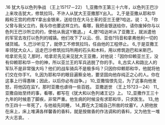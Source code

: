 .16 
犹大与以色列争战 
（王上15?17－22） 
1_亚撒作王第三十六年，以色列王巴沙上来攻击犹大，修筑拉玛，不许人从犹大王亚撒那Y出入。 2_于是亚撒从耶和华殿和王宫的府库Y拿出金银来，送给住在大马士革的亚兰王便?哈达，说： 3_「你父曾与我父立约，我与你也要这样立约。看哪，我把金银送给你，请你废掉你与以色列王巴沙所立的约，使他从我这Y撤退。」 4_便?哈达听从了亚撒王，就派遣他的军官去攻打以色列的城镇。他们攻下了以云、但、亚伯?玛音和拿弗他利一切的储货城。 5_巴沙听见了，就停工不修筑拉玛，任由他的工程停止。 6_于是亚撒王率领犹大众人，运走巴沙修筑拉玛所用的石头和木料，用以修筑迦巴和米斯巴。 
哈拿尼先见 
7_那时，哈拿尼先见来见犹大王亚撒，对他说：「因你仰赖亚兰王，没有仰赖耶和华－你的神，所以亚兰王的军兵逃脱了你的手。 8_古实人和路比人的军队不是非常强大吗？他们的战车骑兵不是极多吗？只因你仰赖耶和华，他就将他们交在你手Y。 9_因为耶和华的眼目遍察全地，要坚固向他存纯正之心的人。你在这事上行得愚昧；因此，以后你必有战争。」 10_亚撒恼恨先见，为了这事向他发怒，将他囚在监Y。那时亚撒也虐待一些百姓。 
亚撒逝世 
（王上15?23－24） 
11_亚撒自始至终的事，看哪，都写在《犹大和以色列诸王记》上。 12_亚撒作王三十九年的时候患了脚疾，非常严重。他生病的时候没有求耶和华，只求医生。 13_他作王四十一年死了，与他祖先同睡， 14_葬在大卫城自己所凿的坟墓Y。人把他放在床上，床上堆满各样馨香的香料，就是按做香的作法调和的香料，又为他生一堆大火志哀。 
.